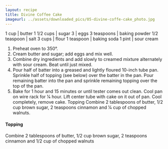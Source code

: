 ```yaml
---
layout: recipe
title: Divine Coffee Cake
imageurl: ../assets/downloaded_pics/05-divine-coffe-cake_photo.jpg
---
```

<!-- Ingredients -->

1 cup | butter
1 1/2 cups | sugar
3 | eggs
3 teaspoons | baking powder
1/2 teaspoon | salt
3 cups | flour
1 teaspoon | baking soda
1 pint | sour cream

<!-- split -->
<!-- Steps -->
1. Preheat oven to 350°.
2. Cream butter and sugar; add eggs and mix well.
3. Combine dry ingredients and add slowly to creamed mixture alternately with sour cream. Beat until just mixed.
4. Pour half of batter into a greased and lightly floured 10-inch tube pan. Sprinkle half of topping (see below) over the batter in the pan. Pour remaining batter into the pan and sprinkle remaining topping over the top of the pan.
5. Bake for 1 hour and 15 minutes or until tester comes out clean. Cool pan on wire rack for 1⁄4 hour. Lift center tube with cake on it out of pan. Cool completely, remove cake. Topping Combine 2 tablespoons of butter, 1/2 cup brown sugar, 2 teaspoons cinnamon and 1⁄4 cup of chopped walnuts. 
<h4>Topping</h4>
Combine 2 tablespoons of butter, 1/2 cup brown sugar, 2 teaspoons cinnamon and 1/2 cup of chopped walnuts
